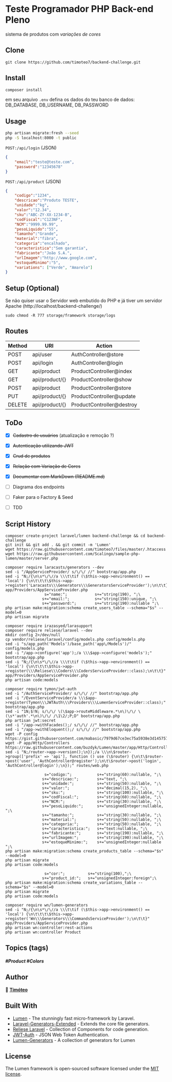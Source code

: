 # Teste Programador PHP Back-end Pleno

sistema de produtos com *variações de cores*

## Clone

```
git clone https://github.com/timoteo7/backend-challenge.git
```

## Install

```sh
composer install
```
em seu arquivo `.env` defina os dados do teu banco de dados: 
DB_DATABASE, DB_USERNAME, DB_PASSWORD

## Usage

```sh
php artisan migrate:fresh --seed
php -S localhost:8000 -t public
```

`POST:/api/login` (JSON)
```json
{
    "email":"teste@teste.com",
    "password":"12345678"
}
```

`POST:/api/product` (JSON)
```json
{
    "codigo":"1234",
    "descricao":"Produto TESTE",
    "unidade":"kg",
    "valor":"12.34",
    "sku":"ABC-ZY-XX-1234-B",
    "codFiscal":"C123NF",
    "NCM":"9999.99.99",
    "pesoLiquido":"55",
    "tamanho":"Grande",
    "material":"fibra",
    "categoria":"encalhado",
    "caracteristica":"Sem garantia",
    "fabricante":"João S.A.",
    "urlImagem":"http://www.google.com",
    "estoqueMinimo":"5",
	"variations": ["Verde", "Amarelo"]
}
```

## Setup (Optional)

Se não quiser usar o Servidor web embutido do PHP e já tiver um servidor Apache (http://localhost/backend-challenge/)

```
sudo chmod -R 777 storage/framework storage/logs
```

## Routes
| Method    | URI                   | Action                    |
|-----------|-----------------------|---------------------------|
| POST      | api/user              | AuthController@store      |
| POST      | api/login             | AuthController@login      |
| GET       | api/product           | ProductController@index   |
| GET       | api/product/{}        | ProductController@show    |
| POST      | api/product           | ProductController@store   |
| PUT       | api/product/{}        | ProductController@update  |
| DELETE    | api/product/{}        | ProductController@destroy |



## ToDo

- [x] ~~Cadastro de usuários~~ (atualização e remoção ?)
- [x] ~~Autenticação utilizando JWT~~
- [x] ~~Crud de produtos~~
- [x] ~~Relação com Variação de Cores~~
- [x] ~~Documentar com MarkDown (README.md)~~
- [  ] Diagrama dos endpoints
- [  ] Faker para o Factory & Seed
- [  ] TDD


## Script History

```
composer create-project laravel/lumen backend-challenge && cd backend-challenge
git init && git add . && git commit -m 'Lumen'
wget https://raw.githubusercontent.com/timoteo7/files/master/.htaccess
wget https://raw.githubusercontent.com/Scalingo/sample-php-lumen/master/server.php
```

```
composer require laracasts/generators --dev
sed -i "/AppServiceProvider/ s/\/\/ //" bootstrap/app.php
sed -i "N;/{\n\s*\/\//a \\\t\tif (\$this->app->environment() == 'local') {\n\t\t\t\$this->app->register('Laracasts\\\Generators\\\GeneratorsServiceProvider');\n\t\t}" app/Providers/AppServiceProvider.php
                 s="name:";            s+="string(190), ";\
                s+="email:";           s+="string(150):unique, ";\
                s+="password:";        s+="string(190):nullable ";\
php artisan make:migration:schema create_users_table --schema="$s" --model=0
php artisan migrate
```

```
composer require irazasyed/larasupport
composer require reliese/laravel --dev
mkdir config 2>/dev/null
cp vendor/reliese/laravel/config/models.php config/models.php
sed -i "s/app_path('Models')/base_path('app\/Models')/" config/models.php
sed -i "/app->configure('app');/a \\\$app->configure('models');" bootstrap/app.php
sed -i "N;/{\n\s*\/\//a \\\t\tif (\$this->app->environment() == 'local') {\n\t\t\t\$this->app->register(\\\Reliese\\\Coders\\\CodersServiceProvider::class);\n\t\t}" app/Providers/AppServiceProvider.php
php artisan code:models
```

```
composer require tymon/jwt-auth
sed -i "/AuthServiceProvider/ s/\/\/ //" bootstrap/app.php
sed -i "/EventServiceProvider/a \\\$app->register(Tymon\\\JWTAuth\\\Providers\\\LumenServiceProvider::class);" bootstrap/app.php
sed -i "1N;$!N; s/\/\/ \(\$app->routeMiddleware.*\n\)\/\/ \(\s*'auth'.*\n\)\/\/ /\1\2/;P;D" bootstrap/app.php
php artisan jwt:secret
sed -i "/app->withFacades();/ s/\/\/ //" bootstrap/app.php
sed -i "/app->withEloquent();/ s/\/\/ //" bootstrap/app.php
wget -P config https://gist.githubusercontent.com/mabasic/7979d67ce3ec75a5938e3d14575736a6/raw/61d1e5d49a450c3aae2289ef4c55c900e99180b6/auth.php
wget -P app/Http/Controllers https://raw.githubusercontent.com/buzdyk/Lumen/master/app/Http/Controllers/AuthController.php
sed -i "N;/router->app->version();\n});/a \\\n\$router->group(['prefix' => 'api'], function () use (\$router) {\n\t\$router->post('user', 'AuthController@register');\n\t\$router->post('login', 'AuthController@login');\n});" routes/web.php
```

```
                 s="codigo:";           s+="string(60):nullable, ";\
                s+="descricao:";        s+="text, ";\
                s+="unidade:";          s+="string(50):nullable, ";\
                s+="valor:";            s+="decimal(15,2), ";\
                s+="sku:";              s+="string(100):nullable, ";\
                s+="codFiscal:";        s+="string(60):nullable, ";\
                s+="NCM:";              s+="string(30):nullable, ";\
                s+="pesoLiquido:";      s+="unsignedInteger:nullable, ";\
                s+="tamanho:";          s+="string(30):nullable, ";\
                s+="material:";         s+="string(50):nullable, ";\
                s+="categoria:";        s+="string(50):nullable, ";\
                s+="caracteristica:";   s+="text:nullable, ";\
                s+="fabricante:";       s+="string(190):nullable, ";\
                s+="urlImagem:";        s+="string(190):nullable, ";\
                s+="estoqueMinimo:";    s+="unsignedInteger:nullable ";\
php artisan make:migration:schema create_products_table --schema="$s" --model=0
php artisan migrate
php artisan code:models
```

```
                 s="cor:";          s+="string(100),";\
                s+="product_id:";   s+="unsignedInteger:foreign";\
php artisan make:migration:schema create_variations_table --schema="$s" --model=0
php artisan migrate
php artisan code:models
```

```
composer require wn/lumen-generators
sed -i "N;/{\n\s*\/\//a \\\t\tif (\$this->app->environment() == 'local') {\n\t\t\t\$this->app->register('Wn\\\Generators\\\CommandsServiceProvider');\n\t\t}" app/Providers/AppServiceProvider.php
php artisan wn:controller:rest-actions
php artisan wn:controller Product
```

## Topics (tags)
##### #Product  #Colors

## Author

👤 **[Timóteo](https://timoteo7.github.io/)**



## Built With

* [Lumen](https://github.com/laravel/lumen) - The stunningly fast micro-framework by Laravel.
* [Laravel-Generators-Extended](https://github.com/laracasts/Laravel-5-Generators-Extended) - Extends the core file generators.
* [Reliese Laravel](https://github.com/reliese/laravel) - Collection of Components for code generation.
* [JWT-Auth](https://github.com/tymondesigns/jwt-auth) - JSON Web Token Authentication.
* [Lumen-Generators](https://github.com/webNeat/lumen-generators) - A collection of generators for Lumen


## License

The Lumen framework is open-sourced software licensed under the [MIT license](https://opensource.org/licenses/MIT).
